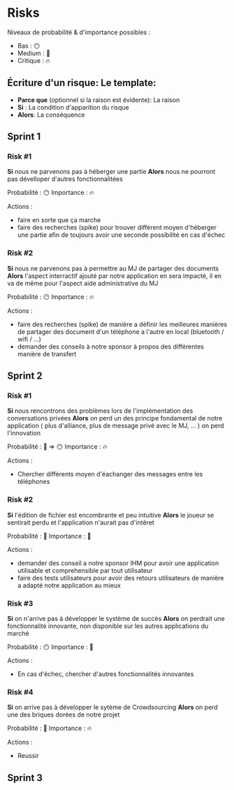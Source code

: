# Risks

Niveaux de probabilité & d'importance possibles :
- Bas : :no_mouth:
- Medium : :grimacing:
- Critique : :fire:

## Écriture d'un risque: Le template:

- **Parce que** (optionnel si la raison est évidente): La raison 
- **Si** : La condition d'apparition du risque
- **Alors**: La conséquence

## Sprint 1

### Risk #1

**Si** nous ne parvenons pas à héberger une partie 
**Alors** nous ne pourront pas dévelloper d'autres fonctionnalitées

Probabilité : :no_mouth:
Importance : :fire:

Actions :
- faire en sorte que ça marche
- faire des recherches (spike) pour trouver différent moyen d'héberger une partie afin de toujours avoir une seconde possibilité en cas d'échec

### Risk #2

**Si** nous ne parvenons pas à permettre au MJ de partager des documents 
**Alors** l'aspect interractif ajouté par notre application en sera impacté, il en va de même pour l'aspect aide administrative du MJ

Probabilité : :no_mouth:
Importance : :fire:

Actions :
- faire des recherches (spike) de manière a définir les meilleures manières de partager des document d'un téléphone a l'autre en local (bluetooth / wifi / ...)
- demander des conseils à notre sponsor à propos des différentes manière de transfert 

## Sprint 2

### Risk #1

**Si** nous rencontrons des problèmes lors de l'implémentation des conversations privées
**Alors** on perd un des principe fondamental de notre application ( plus d'alliance, plus de message privé avec le MJ, ... ) on perd l'innovation

Probabilité : :grimacing: => :no_mouth:
Importance : :fire:

Actions :
- Chercher différents moyen d'éachanger des messages entre les téléphones

### Risk #2

**Si** l'édition de fichier est encombrante et peu intuitive
**Alors** le joueur se sentirait perdu et l'application n'aurait pas d'intêret

Probabilité : :grimacing:
Importance : :grimacing:

Actions :
- demander des conseil a notre sponsor IHM pour avoir une application utilisable et comprehensible par tout utilisateur
- faire des tests utilisateurs pour avoir des retours utilisateurs de manière a adapté notre application au mieux 

### Risk #3

**Si** on n'arrive pas à développer le système de succès
**Alors** on perdrait une fonctionnalité innovante, non disponible sur les autres applications du marché

Probabilité : :no_mouth:
Importance : :grimacing:

Actions :
- En cas d'échec, chercher d'autres fonctionnalités innovantes

### Risk #4

**Si** on arrive pas à développer le sytème de Crowdsourcing
**Alors** on perd une des briques dorées de notre projet

Probabilité : :grimacing:
Importance : :fire:

Actions :
- Reussir

## Sprint 3
